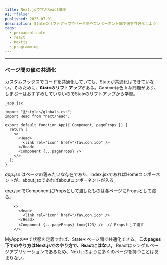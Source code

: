```yaml
---
title: Next.jsで学ぶReact講座
AI: "false"
published: 2025-07-01
description: Stateのリフトアップでページ間やコンポーネント間で値を共通化しよう！
tags:
  - permanent-note
  - react
  - nextjs
  - programming
---
```

---
### ページ間の値の共通化
カスタムフックスでコードを共通化していても、Stateが共通化はできていない。そのために、**Stateのリフトアップ**がある。Contextは色々な問題があり、しまぶーはおすすめしていないのでStateのリフトアップから学習。

`_app.jsx`
```
import "@/styles/globals.css";
import Head from "next/head";

export default function App({ Component, pageProps }) {
  return (
    <>
      <Head>
        <link rel="icon" href="/favicon.ico" />
      </Head>
      <Component {...pageProps} />
    </>
  );
}
```

_app.jsx_ はページの親みたいな存在であり、index.jsxであればHomeコンポーネントが、about.jsxであればaboutコンポーネントが入る。

_app.jsx_ でComponentにPropsとして渡したものは各ページにPropsとして渡る。

```
    <>
      <Head>
        <link rel="icon" href="/favicon.ico" />
      </Head>
      <Component {...pageProps} foo={123} />  // Propsとして渡す
    </>
```

MyAppの中で状態を定義すれば、Stateをページ間で共通化できる。**このpages下でのやり方はNext.jsでのやり方で、Reactにはない。** Reactはシングルページアプリケーションであるため、Next.jsのように多くのページを持つことはあまりない。
